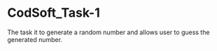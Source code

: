 # CodSoft_Task-1
The task it to generate a random number and allows user to guess the generated number.
